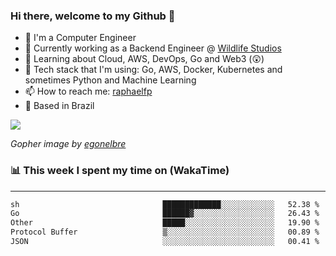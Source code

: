 ### Hi there, welcome to my Github 👋

- 📖 I'm a Computer Engineer
- 🔭 Currently working as a Backend Engineer @ [Wildlife Studios](https://wildlifestudios.com/)
- 🌱 Learning about Cloud, AWS, DevOps, Go and Web3 (😲)
- 🚀 Tech stack that I'm using: Go, AWS, Docker, Kubernetes and sometimes Python and Machine Learning
- 📫 How to reach me: [raphaelfp](https://linkedin.com/in/raphaelfp)
- 🏡 Based in Brazil

![](https://github.com/raphaelfp/gophers/blob/master/.thumb/animation/morning-coffee-3x.gif)

*Gopher image by [egonelbre](https://github.com/egonelbre/)*

### 📊 This week I spent my time on (WakaTime)

---

<!--START_SECTION:waka-->

```txt
sh                                █████████████░░░░░░░░░░░░   52.38 %
Go                                ██████▓░░░░░░░░░░░░░░░░░░   26.43 %
Other                             █████░░░░░░░░░░░░░░░░░░░░   19.90 %
Protocol Buffer                   ▒░░░░░░░░░░░░░░░░░░░░░░░░   00.89 %
JSON                              ░░░░░░░░░░░░░░░░░░░░░░░░░   00.41 %
```

<!--END_SECTION:waka-->
